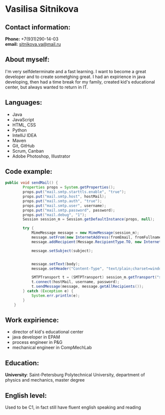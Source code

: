 # Vasilisa Sitnikova #

## Contact information:
**Phone:** +7(931)290-14-03  
**email:** sitnikova.va@mail.ru

## About myself:
I'm very selfdeterminate and a fast learning. I want to become a great developer and to create sometghing great. I had an expirience in java developing, then had a time break for my family, created kid's educational center, but always wanted to return in IT.

## Languages:
- Java
- JavaScript
- HTML, CSS
- Python
- IntelliJ IDEA
- Maven
- Git, GitHub
- Scrum, Canban
- Adobe Photoshop, Illustrator

## Code example:

```java
public void sendMail() {
        Properties props = System.getProperties();
        props.put("mail.smtp.starttls.enable", "true");
        props.put("mail.smtp.host", hostMail);
        props.put("mail.smtp.auth", "true");
        props.put("mail.smtp.user", username);
        props.put("mail.smtp.password", password);
        props.put("mail.debug", "1");
        Session session_m = Session.getDefaultInstance(props, null);

        try {
            MimeMessage message = new MimeMessage(session_m);
            message.setFrom(new InternetAddress(fromEmail, fromFullname));
            message.addRecipient(Message.RecipientType.TO, new InternetAddress(emailUser, fullnameUser));

            message.setSubject(subject);


            message.setText(body);
            message.setHeader("Content-Type", "text/plain;charset=windows-1251");

            SMTPTransport t = (SMTPTransport) session_m.getTransport("smtp");
            t.connect(hostMail, username, password);
            t.sendMessage(message, message.getAllRecipients());
        } catch (Exception e) {
            System.err.println(e);
        }
    }
```

## Work expirience:
 - director of kid's educational center
 - java developer in EPAM
 - process engineer in P&G
 - mechanical engineer in CompMechLab

## Education:
  **University**: Saint-Petersburg Polytechnical University, department of physics and mechanics, master degree

## English level:
  Used to be C1, in fact still have fluent english speaking and reading